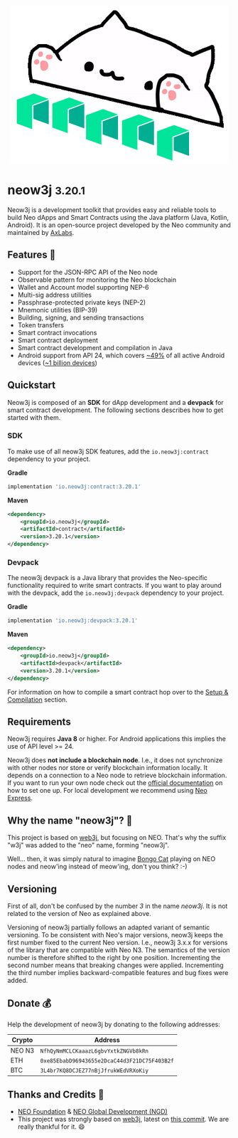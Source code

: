 <div style="text-align: center">
    <img src="../images/neow3j-neo3.png" alt="Logo" id="logo">
</div>

<h1 id="cover-header">neow3j <small>3.20.1</small></h1>

Neow3j is a development toolkit that provides easy and reliable tools to build Neo dApps and Smart Contracts using the Java
platform (Java, Kotlin, Android). It is an open-source project developed by the Neo community and maintained by
[AxLabs](https://axlabs.com).


## Features 🚀

* Support for the JSON-RPC API of the Neo node
* Observable pattern for monitoring the Neo blockchain
* Wallet and Account model supporting NEP-6
* Multi-sig address utilities
* Passphrase-protected private keys (NEP-2)
* Mnemonic utilities (BIP-39)
* Building, signing, and sending transactions
* Token transfers
* Smart contract invocations
* Smart contract deployment
* Smart contract development and compilation in Java
* Android support from API 24, which covers [~49%](https://developer.android.com/about/dashboards/) 
of all active Android devices ([~1 billion devices](https://www.youtube.com/watch?v=vWLcyFtni6U#t=2m46s))

## Quickstart 

Neow3j is composed of an **SDK** for dApp development and a **devpack** for smart contract development. 
The following sections describes how to get started with them.

### SDK

To make use of all neow3j SDK features, add the `io.neow3j:contract` dependency to your project.

__Gradle__

```groovy
implementation 'io.neow3j:contract:3.20.1'
```

__Maven__

```xml
<dependency>
    <groupId>io.neow3j</groupId>
    <artifactId>contract</artifactId>
    <version>3.20.1</version>
</dependency>
```

### Devpack

The neow3j devpack is a Java library that provides the Neo-specific functionality required to write smart contracts. If
you want to play around with the devpack, add the `io.neow3j:devpack` dependency to your project.

__Gradle__

```groovy
implementation 'io.neow3j:devpack:3.20.1'
```

__Maven__

```xml
<dependency>
    <groupId>io.neow3j</groupId>
    <artifactId>devpack</artifactId>
    <version>3.20.1</version>
</dependency>
```

For information on how to compile a smart contract hop over to the 
[Setup & Compilation](neo-n3/smart_contract_development/setup_and_compilation.md) section.

## Requirements

Neow3j requires **Java 8** or higher. For Android applications this implies the use of API level >= 24.

Neow3j does **not include a blockchain node**. I.e., it does not synchronize with other nodes nor store or verify
blockchain information locally. It depends on a connection to a Neo node to retrieve blockchain information. If you want
to run your own node check out the [official documentation](https://docs.neo.org/v3/docs/en-us/node/introduction.html) 
on how to set one up.  For local development we recommend using 
[Neo Express](https://github.com/neo-project/neo-express).

## Why the name "neow3j"? 🤔

This project is based on [web3j](https://web3j.io), but focusing on NEO. That's why the suffix "w3j" was added to the "neo" name, forming "neow3j".

Well... then, it was simply natural to imagine [Bongo Cat](https://knowyourmeme.com/memes/bongo-cat) playing on NEO nodes and neow'ing instead of meow'ing, don't you think? :-)

## Versioning

First of all, don't be confused by the number *3* in the name *neow3j*. It is not related to the
version of Neo as explained above.

Versioning of neow3j partially follows an adapted variant of semantic versioning. To be consistent
with Neo's major versions, neow3j keeps the first number fixed to the current Neo version. I.e.,
neow3j 3.x.x for versions of the library that are compatible with Neo N3. The semantics of the
version number is therefore shifted to the right by one position. Incrementing the second number
means that breaking changes were applied. Incrementing the third number implies
backward-compatible features and bug fixes were added.

## Donate 💰

Help the development of neow3j by donating to the following addresses:

| Crypto | Address                                      |
| ------ | -------------------------------------------- |
| NEO N3 | `NfhQyNmMCLCKaaazL6gbvYxtkZNGVb8kRn`         |
| ETH    | `0xe85EbabD96943655e2DcaC44d3F21DC75F403B2f` |
| BTC    | `3L4br7KQ8DCJEZ77nBjJfrukWEdVRXoKiy`         |


## Thanks and Credits 🙏

* [NEO Foundation](https://neo.org/team) & [NEO Global Development (NGD)](https://neo.org/team)
* This project was strongly based on [web3j](https://web3j.io), latest on [this commit](https://github.com/web3j/web3j/commit/2a259ece9736c0338fbb66b1be4c04aba0855254). 
  We are really thankful for it. 😄
